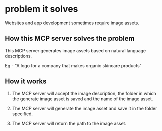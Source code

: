 # problem it solves

Websites and app development sometimes require image assets.

## How this MCP server solves the problem

This MCP server generates image assets based on natural language descriptions.

Eg - "A logo for a company that makes organic skincare products"

## How it works

1. The MCP server will accept the image description, the folder in which the generate image asset is saved and the name of the image asset.

2. The MCP server will generate the image asset and save it in the folder specified.

3. The MCP server will return the path to the image asset.